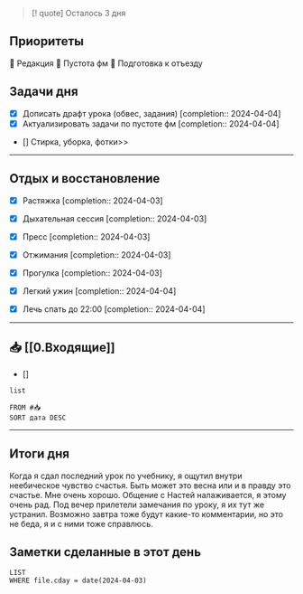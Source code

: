 > [! quote] Осталось 3 дня
> 

## Приоритеты
🔴 Редакция
🔴 Пустота фм
🔴 Подготовка к отъезду

## Задачи дня
- [x] Дописать драфт урока (обвес, задания)  [completion:: 2024-04-04]
- [x] Актуализировать задачи по пустоте фм  [completion:: 2024-04-04]
- [] Стирка, уборка, фотки>>

---
## Отдых и восстановление
- [x] Растяжка  [completion:: 2024-04-03]
- [x] Дыхательная сессия  [completion:: 2024-04-03]
- [x] Пресс  [completion:: 2024-04-03]
- [x] Отжимания  [completion:: 2024-04-03]
- [x] Прогулка  [completion:: 2024-04-03]
- [x] Легкий ужин  [completion:: 2024-04-04]
- [x] Лечь спать до 22:00  [completion:: 2024-04-04]


---
## 📥 [[0.Входящие]]
- [] 



```dataview
list
	
FROM #📥
SORT дата DESC
```


---
## Итоги дня
Когда я сдал последний урок по учебнику, я ощутил внутри неебическое чувство счастья. Быть может это весна или и в правду это счастье. Мне очень хорошо. 
Общение с Настей налаживается, я этому очень рад.
Под вечер прилетели замечания по уроку, я их тут же устранил. Возможно завтра тоже будут какие-то комментарии, но это не беда, я и с ними тоже справлюсь.




## Заметки сделанные в этот день
```dataview
LIST
WHERE file.cday = date(2024-04-03)
```

